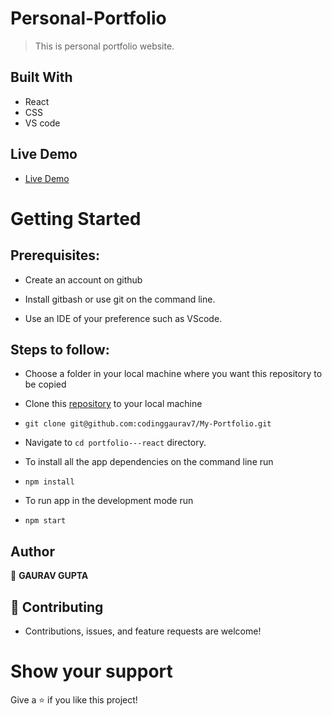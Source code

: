 # Personal-Portfolio
> This is personal portfolio website.


## Built With

- React
- CSS
- VS code

## Live Demo

- [Live Demo](https://earnest-swan-a77e45.netlify.app/)


# Getting Started
## Prerequisites:


- Create an account on github

- Install gitbash or use git on the command line.

- Use an IDE of your preference such as VScode.

## Steps to follow:

- Choose a folder in your local machine where you want this repository to be copied

- Clone this [repository](https://github.com/codinggaurav7/My-Portfolio) to your local machine 
- ```
  git clone git@github.com:codinggaurav7/My-Portfolio.git
  ```

- Navigate to `cd portfolio---react`  directory.

- To install all the app dependencies on the command line run
- ```
  npm install
  ``` 
- To run app in the development mode run 
- ```
  npm start
  ```


## Author

:man: **GAURAV GUPTA**


## 🤝 Contributing
- Contributions, issues, and feature requests are welcome!

# Show your support
Give a ⭐ if you like this project!

